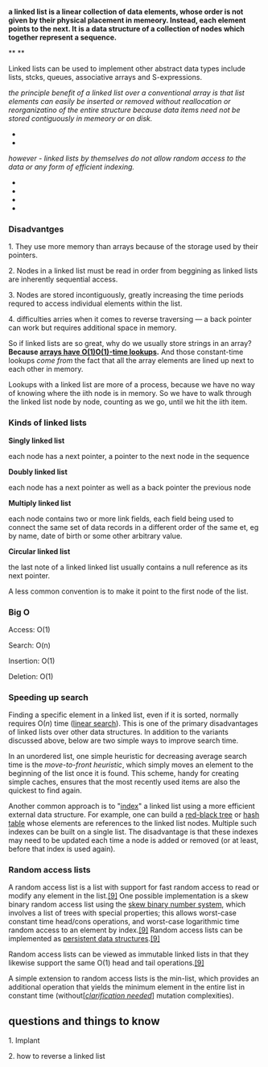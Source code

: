 **a linked list is a linear collection of data elements, whose order is not given by their physical placement in memeory. Instead, each element points to the next. It is a data structure of a collection of nodes which together represent a sequence.**

**
**

Linked lists can be used to implement other abstract data types include lists, stcks, queues, associative arrays and S-expressions.

*the principle benefit of a linked list over a conventional array is that list elements can easily be inserted or removed without reallocation or reorganizatino of the entire structure because data items need not be stored contiguously in memeory or on disk.*

*
*

*however - linked lists by themselves do not allow random access to the data or any form of efficient indexing.*

*
*

*
*

### Disadvantges

1\. They use more memory than arrays because of the storage used by their pointers.

2\. Nodes in a linked list must be read in order from beggining as linked lists are inherently sequential access. 

3\. Nodes are stored incontiguously, greatly increasing the time periods requred to access individual elements within the list.

4\. difficulties arries when it comes to reverse traversing — a back pointer can work but requires additional space in memory.

So if linked lists are so great, why do we usually store strings in an array? **Because [arrays have O(1)O(1)-time lookups](https://www.interviewcake.com/article/cpp/data-structures-coding-interview?course=fc1&section=algorithmic-thinking#constant-time-array-lookups).** And those constant-time lookups *come from* the fact that all the array elements are lined up next to each other in memory.

Lookups with a linked list are more of a process, because we have no way of knowing where the iith node is in memory. So we have to walk through the linked list node by node, counting as we go, until we hit the iith item.

### Kinds of linked lists

**Singly linked list**

each node has a next pointer, a pointer to the next node in the sequence

**Doubly linked list**

each node has a next pointer as well as a back pointer the previous node

**Multiply linked list**

each node contains two or more link fields, each field being used to connect the same set of data records in a different order of the same et, eg by name, date of birth or some other arbitrary value.

**Circular linked list**

the last note of a linked linked list usually contains a null reference as its next pointer.

A less common convention is to make it point to the first node of the list.

### Big O

Access: O(1)

Search: O(n)

Insertion: O(1)

Deletion: O(1)

### Speeding up search[](https://en.wikipedia.org/w/index.php?title=Linked_list&action=edit&section=28)

Finding a specific element in a linked list, even if it is sorted, normally requires O(*n*) time ([linear search](https://www.wikiwand.com/en/Linear_search)). This is one of the primary disadvantages of linked lists over other data structures. In addition to the variants discussed above, below are two simple ways to improve search time.

In an unordered list, one simple heuristic for decreasing average search time is the *move-to-front heuristic*, which simply moves an element to the beginning of the list once it is found. This scheme, handy for creating simple caches, ensures that the most recently used items are also the quickest to find again.

Another common approach is to "[index](https://www.wikiwand.com/en/Index_(database) "Index (database)")" a linked list using a more efficient external data structure. For example, one can build a [red-black tree](https://www.wikiwand.com/en/Red-black_tree) or [hash table](https://www.wikiwand.com/en/Hash_table "Hash table") whose elements are references to the linked list nodes. Multiple such indexes can be built on a single list. The disadvantage is that these indexes may need to be updated each time a node is added or removed (or at least, before that index is used again).

### Random access lists[](https://en.wikipedia.org/w/index.php?title=Linked_list&action=edit&section=29)

A random access list is a list with support for fast random access to read or modify any element in the list.[[9]](https://www.wikiwand.com/en/Linked_list#citenoteokasaki10) One possible implementation is a skew binary random access list using the [skew binary number system](https://www.wikiwand.com/en/Skew_binary_number_system), which involves a list of trees with special properties; this allows worst-case constant time head/cons operations, and worst-case logarithmic time random access to an element by index.[[9]](https://www.wikiwand.com/en/Linked_list#citenoteokasaki10) Random access lists can be implemented as [persistent data structures](https://www.wikiwand.com/en/Persistent_data_structure).[[9]](https://www.wikiwand.com/en/Linked_list#citenoteokasaki10)

Random access lists can be viewed as immutable linked lists in that they likewise support the same O(1) head and tail operations.[[9]](https://www.wikiwand.com/en/Linked_list#citenoteokasaki10)

A simple extension to random access lists is the min-list, which provides an additional operation that yields the minimum element in the entire list in constant time (without[*[clarification needed](https://www.wikiwand.com/en/Wikipedia:Please_clarify)*] mutation complexities).

questions and things to know
----------------------------

1\. Implant 

2\. how to reverse a linked list
